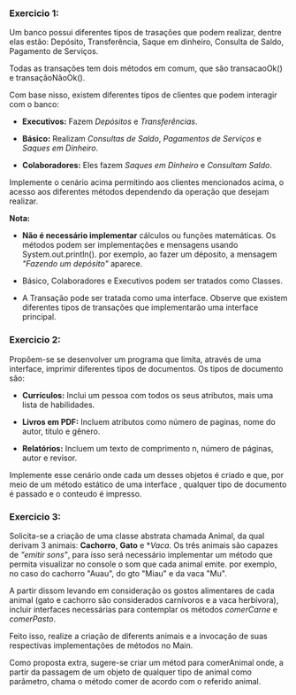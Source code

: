 ###  Exercicio 1:

Um banco possui diferentes tipos de trasações que podem realizar, dentre elas estão:
Depósito, Transferência, Saque em dinheiro, Consulta de Saldo, Pagamento de Serviços.

Todas as transações tem dois métodos em comum, que são transacaoOk() e transaçãoNãoOk().

Com base nisso, existem diferentes tipos de clientes que podem interagir com o banco:

- **Executivos:** Fazem *Depósitos* e *Transferências*.


- **Básico:** Realizam *Consultas de Saldo*, *Pagamentos de Serviços* e *Saques em Dinheiro*.


- **Colaboradores:** Eles fazem *Saques em Dinheiro* e *Consultam Saldo*.

Implemente o cenário acima permitindo aos clientes mencionados acima, o acesso aos diferentes métodos dependendo da operação 
que desejam realizar.

**Nota:**

- **Não é necessário implementar** cálculos ou funções matemáticas. Os métodos podem ser implementações e mensagens 
    usando System.out.println(). por exemplo, ao fazer um déposito, a mensagem *"Fazendo um depósito"* aparece.


- Básico, Colaboradores e Executivos podem ser tratados como Classes.


- A Transação pode ser tratada como uma interface. Observe que existem diferentes tipos de transações que implementarão 
  uma interface principal.

### Exercicio 2:

Propõem-se se desenvolver um programa que limita, através de uma interface, imprimir diferentes tipos de documentos.
Os tipos de documento são:

- **Currículos:** Inclui um pessoa com todos os seus atributos, mais uma lista de habilidades.


- **Livros em PDF:** Incluem atributos como número de paginas, nome do autor, titulo e gênero.


- **Relatórios:** Incluem um texto de comprimento n, número de páginas, autor e revisor.

Implemente esse cenário onde cada um desses objetos é criado e que, por meio de um método estático de uma interface , 
qualquer tipo de documento é passado e o conteudo é impresso.


### Exercicio 3:

Solicita-se a criação de uma classe abstrata chamada Animal, da qual derivam 3 animais: **Cachorro**, **Gato** e **Vaca*. 
Os três animais são capazes de *"emitir sons"*, para isso será necessário implementar um método que permita visualizar 
no console o som que cada animal emite. por exemplo, no caso do cachorro "Auau", do gto "Miau" e da vaca "Mu".

A partir dissom levando em consideração os gostos alimentares de cada animal (gato e cachorro são considerados carnívoros
e a vaca herbívora), incluir interfaces necessárias para contemplar os métodos *comerCarne* e *comerPasto*.

Feito isso, realize a criação de diferents animais e a invocação de suas respectivas implementações de métodos no Main.

Como proposta extra, sugere-se criar um métod para comerAnimal onde, a partir da passagem de um objeto de qualquer tipo 
de animal como parâmetro, chama o método comer de acordo com o referido animal.